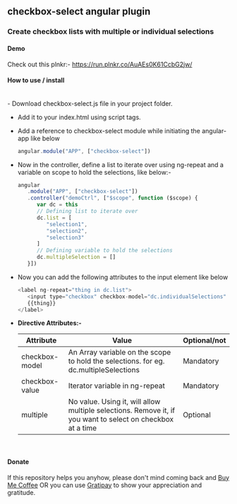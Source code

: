 <h2>checkbox-select angular plugin</h2>
<h3>Create checkbox lists with multiple or individual selections</h3>
<h4>Demo</h4>
<p>
   Check out this plnkr:- <a href="https://run.plnkr.co/AuAEs0K61CcbG2jw/">https://run.plnkr.co/AuAEs0K61CcbG2jw/</a>
</p>
<h4>How to use / install</h4>
<br>
- Download checkbox-select.js file in your project folder.

- Add it to your index.html using script tags.

- Add a reference to checkbox-select module while initiating the angular-app like below
   ````javascript
   angular.module("APP", ["checkbox-select"])         

   ````

- Now in the controller, define a list to iterate over using ng-repeat and a variable on scope to hold the selections, like below:-
   ````javascript
   angular
      .module("APP", ["checkbox-select"])
      .controller("demoCtrl", ["$scope", function ($scope) {
         var dc = this
         // Defining list to iterate over
         dc.list = [
            "selection1",
            "selection2",
            "selection3"
         ]
         // Defining variable to hold the selections
         dc.multipleSelection = []
      }])
   ````

- Now you can add the following attributes to the input element like below
   ````javascript
   <label ng-repeat="thing in dc.list">
      <input type="checkbox" checkbox-model="dc.individualSelections" checkbox-value="thing">
      {{thing}}
   </label>
   ````

- <strong>Directive Attributes:-</strong><br>
   <table>
      <thead>
         <tr>
            <th>Attribute</th>
            <th>Value</th>
            <th>Optional/not</th>                  
         </tr>
      </thead>
      <tbody>
         <tr>
            <td>checkbox-model</td>
            <td>An Array variable on the scope to hold the selections. for eg. dc.multipleSelections</td>
            <td>Mandatory</td>
         </tr>
         <tr>
            <td>checkbox-value</td>
            <td>Iterator variable in ng-repeat</td>
            <td>Mandatory</td>
         </tr>
         <tr>
            <td>multiple</td>
            <td>No value. Using it, will allow multiple selections. Remove it, if you want to select on checkbox at a time</td>
            <td>Optional</td>
         </tr>
      </tbody>
   </table>
<br>
<h4>Donate</h4>
<p>If this repository helps you anyhow, please don't mind coming back and 
   <a href="https://www.paypal.com/cgi-bin/webscr?cmd=_s-xclick&hosted_button_id=F3QQCWFPWHBYE" target="_blank">Buy Me Coffee</a>
OR you can use 
   <a href="https://gratipay.com/~xcelancer/" target="_blank">Gratipay</a>
to show your appreciation and gratitude.
</p>